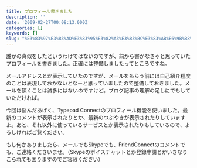 ```yaml
---
title: プロフィール書きました
description: ''
date: '2009-02-27T00:08:13.000Z'
categories: []
keywords: []
slug: "%E3%83%97%E3%83%AD%E3%83%95%E3%82%A3%E3%83%BC%E3%83%AB%E6%9B%B8%E3%81%8D%E3%81%BE%E3%81%97%E3%81%9F"
---
```

誰かの真似をしたというわけではないのですが、前から書かなきゃと思っていたプロフィールを書きました。正確には整備しましたってところですね。

メールアドレスとか表示していたのですが、メールをもらう前には自己紹介程度のことは表現しておかないとなーと思っていましたので整備しておきました。メールを頂くことは滅多にはないのですけど。ブログ記事の理解の足しにでもしていただければ。

今回は悩んだあげく、Typepad Connectのプロフィール機能を使いました。最新のコメントが表示されたりとか、最新のつぶやきが表示されたりしていますよ。あと、それ以外に使っているサービスとか表示されたりもしているので、よろしければご覧ください。

もし何かありましたら、メールでもSkypeでも、FriendConnectのコメントでも、ご連絡くださいませ。（Skypeのボイスチャットとか登録申請とかいきなりこられても困りますのでご容赦ください）